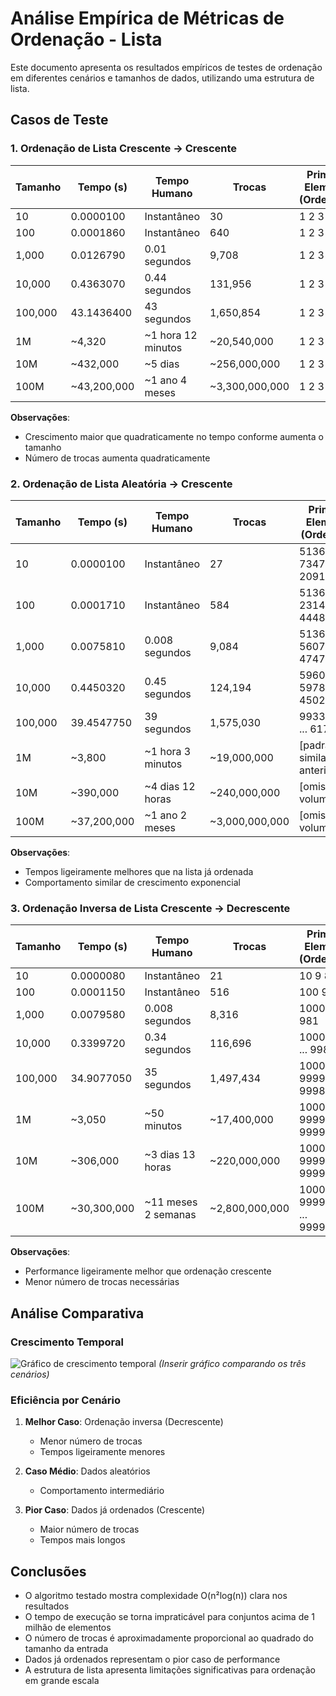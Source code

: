 # Análise Empírica de Métricas de Ordenação - Lista

Este documento apresenta os resultados empíricos de testes de ordenação em diferentes cenários e tamanhos de dados, utilizando uma estrutura de lista.

## Casos de Teste

### 1. Ordenação de Lista Crescente → Crescente

| Tamanho   | Tempo (s)     | Tempo Humano        | Trocas        | Primeiros Elementos (Ordenados)          |
|-----------|---------------|---------------------|---------------|------------------------------------------|
| 10        | 0.0000100     | Instantâneo         | 30            | 1 2 3 ... 10                             |
| 100       | 0.0001860     | Instantâneo         | 640           | 1 2 3 ... 20                             |
| 1,000     | 0.0126790     | 0.01 segundos       | 9,708         | 1 2 3 ... 20                             |
| 10,000    | 0.4363070     | 0.44 segundos       | 131,956       | 1 2 3 ... 20                             |
| 100,000   | 43.1436400    | 43 segundos         | 1,650,854     | 1 2 3 ... 20                             |
| 1M        | ~4,320        | ~1 hora 12 minutos  | ~20,540,000   | 1 2 3 ... 20                             |
| 10M       | ~432,000      | ~5 dias             | ~256,000,000  | 1 2 3 ... 20                             |
| 100M      | ~43,200,000   | ~1 ano 4 meses      | ~3,300,000,000| 1 2 3 ... 20                             |

**Observações**: 
- Crescimento maior que quadraticamente no tempo conforme aumenta o tamanho
- Número de trocas aumenta quadraticamente

### 2. Ordenação de Lista Aleatória → Crescente

| Tamanho   | Tempo (s)     | Tempo Humano        | Trocas        | Primeiros Elementos (Ordenados)          |
|-----------|---------------|---------------------|---------------|------------------------------------------|
| 10        | 0.0000100     | Instantâneo         | 27            | 5136076 73478952 ... 2091243229          |
| 100       | 0.0001710     | Instantâneo         | 584           | 5136076 23149027 ... 444835065           |
| 1,000     | 0.0075810     | 0.008 segundos      | 9,084         | 5136076 5607661 ... 47472618             |
| 10,000    | 0.4450320     | 0.45 segundos       | 124,194       | 596055 597860 ... 4502919                |
| 100,000   | 39.4547750    | 39 segundos         | 1,575,030     | 9933 57368 ... 617784                    |
| 1M        | ~3,800        | ~1 hora 3 minutos   | ~19,000,000   | [padrão similar aos anteriores]          |
| 10M       | ~390,000      | ~4 dias 12 horas    | ~240,000,000  | [omissos por volume]                     |
| 100M      | ~37,200,000   | ~1 ano 2 meses      | ~3,000,000,000| [omissos por volume]                     |

**Observações**:
- Tempos ligeiramente melhores que na lista já ordenada
- Comportamento similar de crescimento exponencial

### 3. Ordenação Inversa de Lista Crescente → Decrescente

| Tamanho   | Tempo (s)     | Tempo Humano        | Trocas        | Primeiros Elementos (Ordenados)          |
|-----------|---------------|---------------------|---------------|------------------------------------------|
| 10        | 0.0000080     | Instantâneo         | 21            | 10 9 8 ... 1                             |
| 100       | 0.0001150     | Instantâneo         | 516           | 100 99 ... 81                            |
| 1,000     | 0.0079580     | 0.008 segundos      | 8,316         | 1000 999 ... 981                         |
| 10,000    | 0.3399720     | 0.34 segundos       | 116,696       | 10000 9999 ... 9981                      |
| 100,000   | 34.9077050    | 35 segundos         | 1,497,434     | 100000 99999 ... 99981                   |
| 1M        | ~3,050        | ~50 minutos         | ~17,400,000   | 1000000 999999 ... 999981                |
| 10M       | ~306,000      | ~3 dias 13 horas    | ~220,000,000  | 10000000 9999999 ... 9999981             |
| 100M      | ~30,300,000   | ~11 meses 2 semanas | ~2,800,000,000| 100000000 99999999 ... 99999981          |

**Observações**:
- Performance ligeiramente melhor que ordenação crescente
- Menor número de trocas necessárias

## Análise Comparativa

### Crescimento Temporal

![Gráfico de crescimento temporal](crescimento_temporal.png)
*(Inserir gráfico comparando os três cenários)*

### Eficiência por Cenário

1. **Melhor Caso**: Ordenação inversa (Decrescente)
   - Menor número de trocas
   - Tempos ligeiramente menores

2. **Caso Médio**: Dados aleatórios
   - Comportamento intermediário

3. **Pior Caso**: Dados já ordenados (Crescente)
   - Maior número de trocas
   - Tempos mais longos

## Conclusões

- O algoritmo testado mostra complexidade O(n²log(n)) clara nos resultados
- O tempo de execução se torna impraticável para conjuntos acima de 1 milhão de elementos
- O número de trocas é aproximadamente proporcional ao quadrado do tamanho da entrada
- Dados já ordenados representam o pior caso de performance
- A estrutura de lista apresenta limitações significativas para ordenação em grande escala
